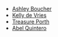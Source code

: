 
- [Ashley Boucher](https://github.com/ahl389)
- [Kelly de Vries](https://github.com/kdv24)
- [Treasure Porth](https://github.com/trezp)
- [Abel Quintero](https://github.com/ajquintero)

